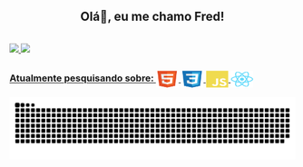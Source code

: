 <h2 align="center">Olá👋, eu me chamo Fred!</h2>
<br>

<div>
  <a href="https://github.com/freddcf">
  <img height="180em" src="https://github-readme-stats.vercel.app/api?username=freddcf&show_icons=true&theme=radical&include_all_commits=true&count_private=true"/>
  <img height="180em" src="https://github-readme-stats.vercel.app/api/top-langs/?username=freddcf&layout=compact&langs_count=7&theme=radical"/>
</div>
  
  ##
  
<div style="display: inline_block">
  <h3>Atualmente pesquisando sobre: 
  <img align="center" alt="Fred-HTML" height="30" width="40" src="https://raw.githubusercontent.com/devicons/devicon/master/icons/html5/html5-original.svg">
  <img align="center" alt="Fred-CSS" height="30" width="40" src="https://raw.githubusercontent.com/devicons/devicon/master/icons/css3/css3-original.svg">
  <img align="center" alt="Fred-Js" height="30" width="40" src="https://raw.githubusercontent.com/devicons/devicon/master/icons/javascript/javascript-plain.svg">
  <img align="center" alt="Fred-React" height="30" width="40" src="https://raw.githubusercontent.com/devicons/devicon/master/icons/react/react-original.svg"></h3>
</div>
  
  ![Snake animation](https://github.com/freddcf/freddcf/blob/output/github-contribution-grid-snake.svg)
